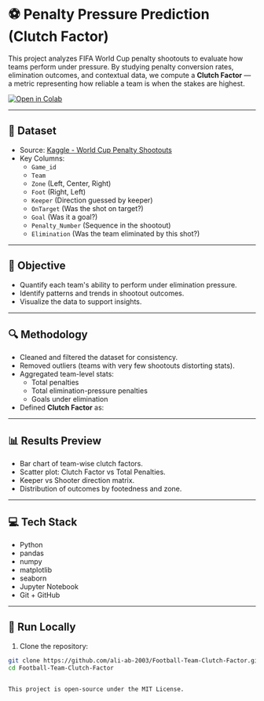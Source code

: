 # ⚽ Penalty Pressure Prediction (Clutch Factor)

This project analyzes FIFA World Cup penalty shootouts to evaluate how teams perform under pressure. By studying penalty conversion rates, elimination outcomes, and contextual data, we compute a **Clutch Factor** — a metric representing how reliable a team is when the stakes are highest.

[![Open in Colab](https://colab.research.google.com/assets/colab-badge.svg)](https://github.com/ali-ab-2003/Football-Team-Clutch-Factor/blob/main/model.ipynb)

---

## 📂 Dataset

- Source: [Kaggle - World Cup Penalty Shootouts](https://www.kaggle.com/datasets/pablollanderos33/world-cup-penalty-shootouts)
- Key Columns:
  - `Game_id`
  - `Team`
  - `Zone` (Left, Center, Right)
  - `Foot` (Right, Left)
  - `Keeper` (Direction guessed by keeper)
  - `OnTarget` (Was the shot on target?)
  - `Goal` (Was it a goal?)
  - `Penalty_Number` (Sequence in the shootout)
  - `Elimination` (Was the team eliminated by this shot?)

---

## 🧠 Objective

- Quantify each team's ability to perform under elimination pressure.
- Identify patterns and trends in shootout outcomes.
- Visualize the data to support insights.

---

## 🔍 Methodology

- Cleaned and filtered the dataset for consistency.
- Removed outliers (teams with very few shootouts distorting stats).
- Aggregated team-level stats:
  - Total penalties
  - Total elimination-pressure penalties
  - Goals under elimination
- Defined **Clutch Factor** as:


---

## 📊 Results Preview

- Bar chart of team-wise clutch factors.
- Scatter plot: Clutch Factor vs Total Penalties.
- Keeper vs Shooter direction matrix.
- Distribution of outcomes by footedness and zone.

---

## 💻 Tech Stack

- Python
- pandas
- numpy
- matplotlib
- seaborn
- Jupyter Notebook
- Git + GitHub

---

## 🚀 Run Locally

1. Clone the repository:
 ```bash
 git clone https://github.com/ali-ab-2003/Football-Team-Clutch-Factor.git
 cd Football-Team-Clutch-Factor


This project is open-source under the MIT License.